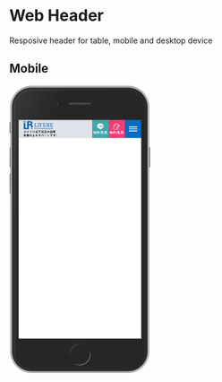 # Web Header
Resposive header for table, mobile and desktop device
## Mobile
<img src="Screenshots/Mobile_version.png" alt="Mobile Version image" width="50%" height="auto">

